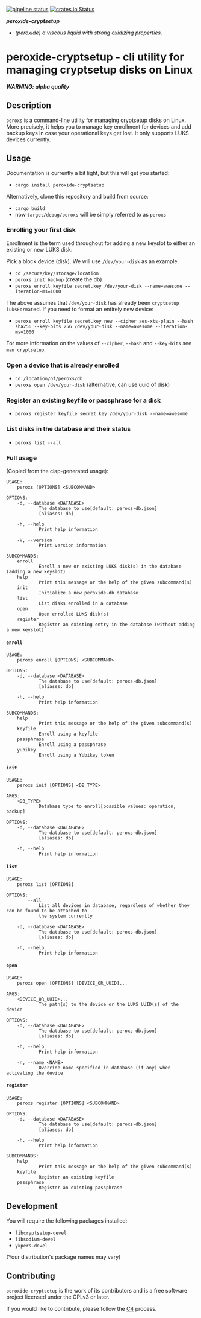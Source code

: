 [![pipeline status](https://gitlab.com/solidninja/peroxide-cryptsetup/badges/main/pipeline.svg)](https://gitlab.com/solidninja/peroxide-cryptsetup/commits/main)
[![crates.io Status](https://img.shields.io/crates/v/peroxide-cryptsetup.svg)](https://crates.io/crates/peroxide-cryptsetup)

_**peroxide-cryptsetup**_

* _(peroxide) a viscous liquid with strong oxidizing properties._

# peroxide-cryptsetup - cli utility for managing cryptsetup disks on Linux

_**WARNING: alpha quality**_

## Description

`peroxs` is a command-line utility for managing cryptsetup disks on Linux. More precisely,
it helps you to manage key enrollment for devices and add backup keys in case your operational keys get
lost. It only supports LUKS devices currently.

## Usage

Documentation is currently a bit light, but this will get you started:

* `cargo install peroxide-cryptsetup`

Alternatively, clone this repository and build from source:

* `cargo build`
* now `target/debug/peroxs` will be simply referred to as `peroxs`

### Enrolling your first disk

Enrollment is the term used throughout for adding a new keyslot to either an existing or new LUKS disk.

Pick a block device (disk). We will use `/dev/your-disk` as an example.

* `cd /secure/key/storage/location`
* `peroxs init backup` (create the db)
* `peroxs enroll keyfile secret.key /dev/your-disk --name=awesome --iteration-ms=1000`

The above assumes that `/dev/your-disk` has already been `cryptsetup luksFormat`ed. If you need to format
an entirely new device:

* `peroxs enroll keyfile secret.key new --cipher aes-xts-plain --hash sha256 --key-bits 256 /dev/your-disk --name=awesome --iteration-ms=1000`

For more information on the values of `--cipher`, `--hash` and `--key-bits` see `man cryptsetup`.

### Open a device that is already enrolled

* `cd /location/of/peroxs/db`
* `peroxs open /dev/your-disk` (alternative, can use uuid of disk)

### Register an existing keyfile or passphrase for a disk

* `peroxs register keyfile secret.key /dev/your-disk --name=awesome`

### List disks in the database and their status

* `peroxs list --all`

### Full usage

(Copied from the clap-generated usage):

```
USAGE:
    peroxs [OPTIONS] <SUBCOMMAND>

OPTIONS:
    -d, --database <DATABASE>
            The database to use[default: peroxs-db.json]
            [aliases: db]

    -h, --help
            Print help information

    -V, --version
            Print version information

SUBCOMMANDS:
    enroll
            Enroll a new or existing LUKS disk(s) in the database (adding a new keyslot)
    help
            Print this message or the help of the given subcommand(s)
    init
            Initialize a new peroxide-db database
    list
            List disks enrolled in a database
    open
            Open enrolled LUKS disk(s)
    register
            Register an existing entry in the database (without adding a new keyslot)

```

#### `enroll`

```
USAGE:
    peroxs enroll [OPTIONS] <SUBCOMMAND>

OPTIONS:
    -d, --database <DATABASE>
            The database to use[default: peroxs-db.json]
            [aliases: db]

    -h, --help
            Print help information

SUBCOMMANDS:
    help
            Print this message or the help of the given subcommand(s)
    keyfile
            Enroll using a keyfile
    passphrase
            Enroll using a passphrase
    yubikey
            Enroll using a Yubikey token
```

#### `init`

```
USAGE:
    peroxs init [OPTIONS] <DB_TYPE>

ARGS:
    <DB_TYPE>
            Database type to enroll[possible values: operation, backup]

OPTIONS:
    -d, --database <DATABASE>
            The database to use[default: peroxs-db.json]
            [aliases: db]

    -h, --help
            Print help information
```

#### `list`

```
USAGE:
    peroxs list [OPTIONS]

OPTIONS:
        --all
            List all devices in database, regardless of whether they can be found to be attached to
            the system currently

    -d, --database <DATABASE>
            The database to use[default: peroxs-db.json]
            [aliases: db]

    -h, --help
            Print help information
```

#### `open`

```
USAGE:
    peroxs open [OPTIONS] [DEVICE_OR_UUID]...

ARGS:
    <DEVICE_OR_UUID>...
            The path(s) to the device or the LUKS UUID(s) of the device

OPTIONS:
    -d, --database <DATABASE>
            The database to use[default: peroxs-db.json]
            [aliases: db]

    -h, --help
            Print help information

    -n, --name <NAME>
            Override name specified in database (if any) when activating the device
```

#### `register`

```
USAGE:
    peroxs register [OPTIONS] <SUBCOMMAND>

OPTIONS:
    -d, --database <DATABASE>
            The database to use[default: peroxs-db.json]
            [aliases: db]

    -h, --help
            Print help information

SUBCOMMANDS:
    help
            Print this message or the help of the given subcommand(s)
    keyfile
            Register an existing keyfile
    passphrase
            Register an existing passphrase
```

## Development

You will require the following packages installed:

* `libcryptsetup-devel`
* `libsodium-devel`
* `ykpers-devel`

(Your distribution's package names may vary)

## Contributing

`peroxide-cryptsetup` is the work of its contributors and is a free software project licensed under the
GPLv3 or later.

If you would like to contribute, please follow the [C4](http://rfc.zeromq.org/spec:22) process. 

